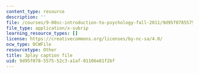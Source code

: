 ```yaml
---
content_type: resource
description: ''
file: /courses/9-00sc-introduction-to-psychology-fall-2011/9d95f078557552c3a1af01106e81f2bf_t73rjeOj0eY.vtt
file_type: application/x-subrip
learning_resource_types: []
license: https://creativecommons.org/licenses/by-nc-sa/4.0/
ocw_type: OCWFile
resourcetype: Other
title: 3play caption file
uid: 9d95f078-5575-52c3-a1af-01106e81f2bf
---
```

